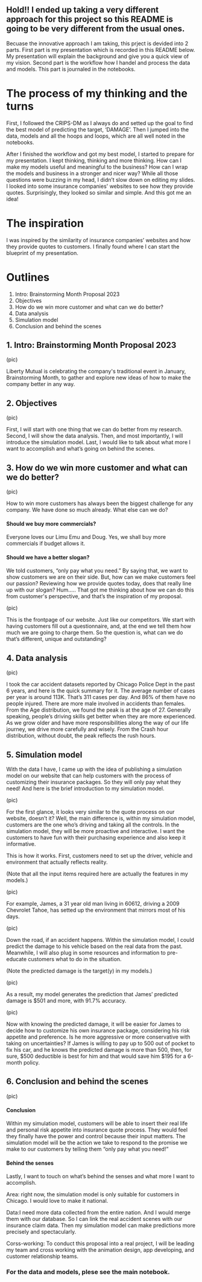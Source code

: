 ## Hold!!  I ended up taking a very different approach for this project so this README is going to be very different from the usual ones.  

Becuase the innovative approach I am taking, this prject is devided into 2 parts.
First part is my presentation which is recorded in this README below.  My presentation will explain the background and give you a quick view of my vision. 
Second part is the workflow how I handel and process the data and models.  This part is journaled in the notebooks.

# The process of my thinking and the turns  

First, I followed the CRIPS-DM as I always do and setted up the goal to find the best model of predicting the target, ‘DAMAGE’.  Then I jumped into the data, 
models and all the hoops and loops, which are all well noted in the notebooks. 

After I finished the workflow and got my best model, I started to prepare for my presentation.  I kept thinking, thinking and more thinking.  How can I make my 
models useful and meaningful to the business?  How can I wrap the models and business in a stronger and nicer way?
While all those questions were buzzing in my head, I didn’t slow down on editing my slides.  I looked into some insurance companies' websites to see how they 
provide quotes.  Surprisingly, they looked so similar and simple.  And this got me an idea!

# The inspiration

I was inspired by the similarity of insurance companies’ websites and how they provide quotes to customers.  I finally found where I can start the blueprint 
of my presentation.

# Outlines
1. Intro: Brainstorming Month Proposal 2023
2. Objectives
3. How do we win more customer and what can we do better?
4. Data analysis
5. Simulation model
6. Conclusion and behind the scenes

## 1. Intro: Brainstorming Month Proposal 2023

(pic)

Liberty Mutual is celebrating the company's traditional event in January, Brainstorming Month, to gather and explore new ideas of how to make the company better 
in any way.

## 2. Objectives

(pic)

First, I will start with one thing that we can do better from my research.
Second, I will show the data analysis.
Then, and most importantly, I will introduce the simulation model.
Last, I would like to talk about what more I want to accomplish and what’s going on behind the scenes.

## 3. How do we win more customer and what can we do better?

(pic)

How to win more customers has always been the biggest challenge for any company.  We have done so much already.  What else can we do?

#### Should we buy more commercials?
Everyone loves our Limu Emu and Doug.  Yes, we shall buy more commercials if budget allows it.  

#### Should we have a better slogan?
We told customers, “only pay what you need.”
By saying that, we want to show customers we are on their side.  But, how can we make customers feel our passion?
Reviewing how we provide quotes today, does that really line up with our slogan? Hum.....
That got me thinking about how we can do this from customer's perspective, and that’s the inspiration of my proposal. 

(pic)

This is the frontpage of our website.  Just like our competitors.  We start with having customers fill out a questionnaire, and, at the end we tell them 
how much we are going to charge them.
So the question is, what can we do that’s different, unique and outstanding?


## 4. Data analysis

(pic)

I took the car accident datasets reported by Chicago Police Dept in the past 6 years, and here is the quick summary for it.
The average number of cases per year is around 113K. That’s 311 cases per day.
And 86% of them have no people injured.
There are more male involved in accidents than females.
From the Age distribution, we found the peak is at the age of 27.  Generally speaking, people’s driving skills get better when they are more experienced.
As we grow older and have more responsibilities along the way of our life journey, we drive more carefully and wisely.
From the Crash hour distribution, without doubt, the peak reflects the rush hours.

## 5. Simulation model

With the data I have, I came up with the idea of publishing a simulation model on our website that can help customers with the process of customizing their 
insurance packages.  So they will only pay what they need!  And here is the brief introduction to my simulation model.

(pic)

For the first glance, it looks very similar to the quote process on our website, doesn’t it?  Well, the main difference is, within my simulation model, 
customers are the one who’s driving and taking all the controls.  In the simulation model, they will be more proactive and interactive.  I want the 
customers to have fun with their purchasing experience and also keep it informative.

This is how it works.  First, customers need to set up the driver, vehicle and environment that actually reflects reality.

(Note that all the input items required here are actually the features in my models.)

(pic)

For example, James, a 31 year old man living in 60612, driving a 2009 Chevrolet Tahoe, has setted up the environment that mirrors most of his days.

(pic)

Down the road, if an accident happens. Within the simulation model, I could predict the damage to his vehicle based on the real data from the past.  
Meanwhile, I will also plug in some resources and  information to pre-educate customers what to do in the situation.

(Note the predicted damage is the target(y) in my models.)

(pic)

As a result, my model generates the prediction that James’ predicted damage is $501 and more, with 91.7% accuracy.

(pic)

Now with knowing the predicted damage, it will be easier for James to decide how to customize his own insurance package, considering his risk appetite 
and preference.  Is he more aggressive or more conservative with taking on uncertainties?  If James is willing to pay up to 500 out of pocket to fix 
his car, and he knows the predicted damage is more than 500, then, for sure, $500 deductible is best for him and that would save him $195 for a 6-month policy.

## 6. Conclusion and behind the scenes

(pic)

#### Conclusion
Within my simulation model, customers will be able to insert their real life and personal risk appetite into insurance quote process.  They would feel 
they finally have the power and control because their input matters.  The simulation model will be the action we take to respond to the promise we make 
to our customers by telling them “only pay what you need!”

#### Behind the senses 
Lastly, I want to touch on what’s behind the senses and what more I want to accomplish.

Area: right now, the simulation model is only suitable for customers in Chicago. I would love to make it national.

Data:I need more data collected from the entire nation.  And I would merge them with our database.  So I can link the real accident scenes with our insurance 
claim data.  Then my simulation model can make predictions more precisely and spectacularly.

Corss-working: To conduct this proposal into a real project, I will be leading my team and cross working with the animation design, app developing, and customer relationship teams.


### For the data and models, plese see the main notebook.
